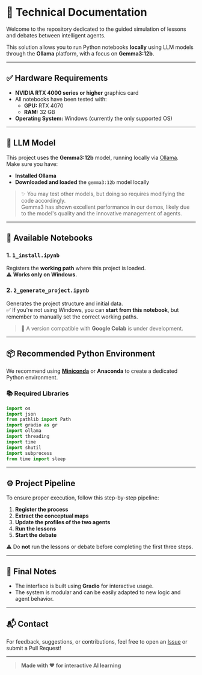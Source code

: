 # 📖  Technical Documentation

Welcome to the repository dedicated to the guided simulation of lessons and debates between intelligent agents.

This solution allows you to run Python notebooks **locally** using LLM models through the **Ollama** platform, with a focus on **Gemma3:12b**.

---

## ✅ Hardware Requirements

- **NVIDIA RTX 4000 series or higher** graphics card
- All notebooks have been tested with:
  - **GPU:** RTX 4070
  - **RAM:** 32 GB
- **Operating System:** Windows (currently the only supported OS)

---

## 🧠 LLM Model

This project uses the **Gemma3:12b** model, running locally via [Ollama](https://ollama.com/).  
Make sure you have:

- **Installed Ollama**
- **Downloaded and loaded** the `gemma3:12b` model locally

> ✨ You may test other models, but doing so requires modifying the code accordingly.  
> Gemma3 has shown excellent performance in our demos, likely due to the model's quality and the innovative management of agents.

---

## 📁 Available Notebooks

### 1. `1_install.ipynb`  
Registers the **working path** where this project is loaded.  
⚠️ **Works only on Windows.**

### 2. `2_generate_project.ipynb`  
Generates the project structure and initial data.  
✅ If you're not using Windows, you can **start from this notebook**, but remember to manually set the correct working paths.

> 🧪 A version compatible with **Google Colab** is under development.

---

## 📦 Recommended Python Environment

We recommend using **[Miniconda](https://docs.conda.io/en/latest/miniconda.html)** or **Anaconda** to create a dedicated Python environment.

### 📚 Required Libraries

```python
import os
import json
from pathlib import Path
import gradio as gr
import ollama
import threading
import time
import shutil
import subprocess
from time import sleep
```

---

## ⚙️ Project Pipeline

To ensure proper execution, follow this step-by-step pipeline:

1. **Register the process**
2. **Extract the conceptual maps**
3. **Update the profiles of the two agents**
4. **Run the lessons**
5. **Start the debate**

⚠️ Do **not** run the lessons or debate before completing the first three steps.

---

## 📌 Final Notes

- The interface is built using **Gradio** for interactive usage.
- The system is modular and can be easily adapted to new logic and agent behavior.

---

## 📬 Contact

For feedback, suggestions, or contributions, feel free to open an [Issue](https://github.com/YOUR-REPO/issues) or submit a Pull Request!

---

> **Made with ❤️ for interactive AI learning**
